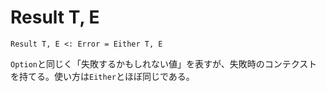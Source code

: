 # Result T, E

```erg
Result T, E <: Error = Either T, E
```

`Option`と同じく「失敗するかもしれない値」を表すが、失敗時のコンテクストを持てる。使い方は`Either`とほぼ同じである。
